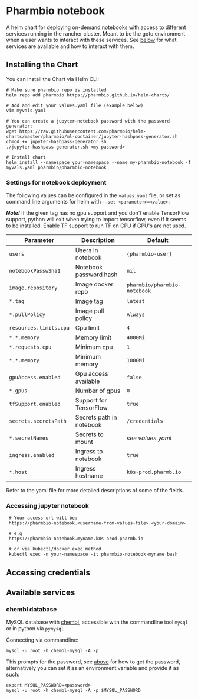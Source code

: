 # Pharmbio notebook
A helm chart for deploying on-demand notebooks with access to different services running in the rancher cluster. Meant to be the goto environment when a user wants to interact with these services. See [below](#available-services) for what services are available and how to interact with them.


## Installing the Chart
You can install the Chart via Helm CLI:

    # Make sure pharmbio repo is installed
    helm repo add pharmbio https://pharmbio.github.io/helm-charts/

    # Add and edit your values.yaml file (example below)
    vim myvals.yaml

    # You can create a jupyter-notebook password with the password generator:
    wget https://raw.githubusercontent.com/pharmbio/helm-charts/master/pharmbio/ml-container/jupyter-hashpass-generator.sh
    chmod +x jupyter-hashpass-generator.sh
    ./jupyter-hashpass-generator.sh <my-password>

    # Install chart
    helm install --namespace your-namespace --name my-pharmbio-notebook -f myvals.yaml pharmbio/pharmbio-notebook

### Settings for notebook deployment
The following values can be configured in the `values.yaml` file, or set as command line arguments for helm with `--set <parameter>=<value>`:

**_Note!_** If the given tag has no gpu support and you don't enable TensorFlow support, python will exit when trying to import tensorflow, even if it seems to be installed. Enable TF support to run TF on CPU if GPU's are not used.


| Parameter                   | Description              | Default                      |
|-----------------------------|--------------------------|------------------------------|
| `users`                     | Users in notebook        | `{pharmbio-user}`            |
| `notebookPasswSha1`         | Notebook password hash   | `nil`                        |
| `image.repository`          | Image docker repo        | `pharmbio/pharmbio-notebook` |
| `*.tag`                     | Image tag                | `latest`                     |
| `*.pullPolicy`              | Image pull policy        | `Always`                     |
| `resources.limits.cpu`      | Cpu limit                | `4`                          |
| `*.*.memory`                | Memory limit             | `4000Mi`                     |
| `*.requests.cpu`            | Minimum cpu              | `1`                          |
| `*.*.memory`                | Minimum memory           | `1000Mi`                     |
| `gpuAccess.enabled`         | Gpu access available     | `false`                      |
| `*.gpus`                    | Number of gpus           | `0`                          |    
| `tfSupport.enabled`         | Support for TensorFlow   | `true`                       |
| `secrets.secretsPath`       | Secrets path in notebook | `/credentials`               |
| `*.secretNames`             | Secrets to mount         | _see values.yaml_            |
| `ingress.enabled`           | Ingress to notebook      | `true`                       |
| `*.host`                    | Ingress hostname         | `k8s-prod.pharmb.io`         |

Refer to the yaml file for more detailed descriptions of some of the fields.


### Accessing jupyter notebook

     # Your access url will be:
     https://pharmbio-notebook.<username-from-values-file>.<your-domain>

     # e.g
     https://pharmbio-notebook.myname.k8s-prod.pharmb.io

     # or via kubectl/docker exec method
     kubectl exec -n your-namespace -it pharmbio-notebook-myname bash




## Accessing credentials

## Available services
### chembl database
MySQL database with [chembl](https://www.ebi.ac.uk/chembl/), accessible with the commandline tool `mysql` or in python via `pymysql`

Connecting via commandline: 

`mysql -u root -h chembl-mysql -A -p`

This prompts for the password, see [above](#accessing-credentials) for how to get the password, alternatively you can set it as an environment variable and provide it as such:

```
export MYSQL_PASSWORD=<password>
mysql -u root -h chembl-mysql -A -p $MYSQL_PASSWORD
```



